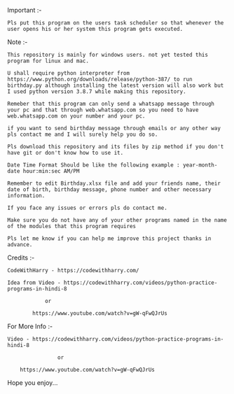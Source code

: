 Important :- 
	
	Pls put this program on the users task scheduler so that whenever the user opens his or her system this program gets executed.

Note :- 

	This repository is mainly for windows users. not yet tested this program for linux and mac.
	
	U shall require python interpreter from https://www.python.org/downloads/release/python-387/ to run birthday.py although installing the latest version will also work but I used python version 3.8.7 while making this repository.

	Remeber that this program can only send a whatsapp message through your pc and that through web.whatsapp.com so you need to have web.whatsapp.com on your number and your pc.
	
	if you want to send birthday message through emails or any other way pls contact me and I will surely help you do so.

	Pls download this repository and its files by zip method if you don't have git or don't know how to use it.

	Date Time Format Should be like the following example : year-month-date hour:min:sec AM/PM

	Remember to edit Birthday.xlsx file and add your friends name, their date of birth, birthday message, phone number and other necessary information.
	
	If you face any issues or errors pls do contact me.
	
	Make sure you do not have any of your other programs named in the name of the modules that this program requires

	Pls let me know if you can help me improve this project thanks in advance.
	
Credits :- 
	
	CodeWithHarry - https://codewithharry.com/
	
	Idea from Video - https://codewithharry.com/videos/python-practice-programs-in-hindi-8 
			
				or
			
			https://www.youtube.com/watch?v=gW-qFwQJrUs
	
For More Info :-
	
	Video - https://codewithharry.com/videos/python-practice-programs-in-hindi-8
	
					or
		
		https://www.youtube.com/watch?v=gW-qFwQJrUs

Hope you enjoy...
